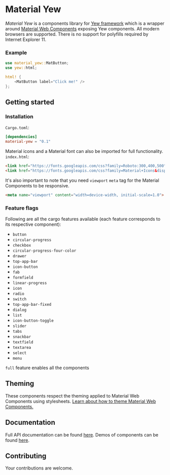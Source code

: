 # Material Yew

*Material Yew* is a components library for [Yew framework](https://yew.rs/) which is a wrapper around [Material Web Components](https://github.com/material-components/material-components-web-components) exposing Yew components. All modern browsers are supported. There is no support for polyfills required by Internet Explorer 11.

### Example

```rust
use material_yew::MatButton;
use yew::html;

html! {
    <MatButton label="Click me!" />
};
```

## Getting started

### Installation

`Cargo.toml`:
```toml
[dependencies]
material-yew = "0.1"
```

Material icons and a Material font can also be imported for full functionality.  
`index.html`:
```html
<link href="https://fonts.googleapis.com/css?family=Roboto:300,400,500" rel="stylesheet">
<link href="https://fonts.googleapis.com/css?family=Material+Icons&display=block" rel="stylesheet">
```

It's also important to note that you need `viewport` `meta` tag for the Material Components to be responsive.
```html
<meta name="viewport" content="width=device-width, initial-scale=1.0">
```

### Feature flags

Following are all the cargo features available (each feature corresponds to its respective component):

* `button`
* `circular-progress`
* `checkbox`
* `circular-progress-four-color`
* `drawer`
* `top-app-bar`
* `icon-button`
* `fab`
* `formfield`
* `linear-progress`
* `icon`
* `radio`
* `switch`
* `top-app-bar-fixed`
* `dialog`
* `list`
* `icon-button-toggle`
* `slider`
* `tabs`
* `snackbar`
* `textfield`
* `textarea`
* `select`
* `menu`

`full` feature enables all the components

## Theming

These components respect the theming applied to Material Web Components using stylesheets. [Learn about how to theme Material Web Components.](https://github.com/material-components/material-components-web-components/blob/master/docs/theming.md)

## Documentation

Full API documentation can be found [here](https://yew-material.web.app/docs/material_yew). Demos of components can be found [here](https://yew-material.web.app/components).

## Contributing

Your contributions are welcome.
